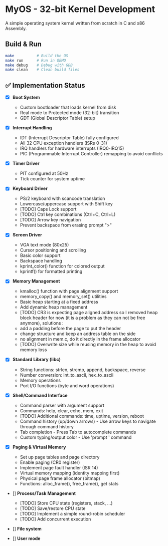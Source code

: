 # MyOS - 32-bit Kernel Development

A simple operating system kernel written from scratch in C and x86 Assembly.

## Build & Run

```bash
make          # Build the OS
make run      # Run in QEMU
make debug    # Debug with GDB
make clean    # Clean build files
```

## ✅ Implementation Status

- [x] **Boot System**
  * Custom bootloader that loads kernel from disk
  * Real mode to Protected mode (32-bit) transition
  * GDT (Global Descriptor Table) setup

- [x] **Interrupt Handling**
  * IDT (Interrupt Descriptor Table) fully configured
  * All 32 CPU exception handlers (ISRs 0-31)
  * IRQ handlers for hardware interrupts (IRQ0-IRQ15)
  * PIC (Programmable Interrupt Controller) remapping to avoid conflicts

- [x] **Timer Driver**
  * PIT configured at 50Hz
  * Tick counter for system uptime

- [x] **Keyboard Driver**
  * PS/2 keyboard with scancode translation
  * Lowercase/uppercase support with Shift key
  * [TODO] Caps Lock support
  * [TODO] Ctrl key combinations (Ctrl+C, Ctrl+L)
  * [TODO] Arrow key navigation
  * Prevent backspace from erasing prompt ">"

- [x] **Screen Driver**
  * VGA text mode (80x25)
  * Cursor positioning and scrolling
  * Basic color support
  * Backspace handling
  * kprint_color() function for colored output
  * kprintf() for formatted printing

- [x] **Memory Management**
  * kmalloc() function with page alignment support
  * memory_copy() and memory_set() utilities
  * Basic heap starting at a fixed address
  * Add dynamic heap management
  * [TODO] CR3 is expecting page aligned address so I removed heap block header for now (it is a problem as they can not be free anymore), solutions :
  - add a padding before the page to put the header
  - change structure and keep an address table on the side
  - no alignment in mem.c, do it directly in the frame allocator
  * [TODO] Overwrite size while reusing memory in the heap to avoid memory loss

- [x] **Standard Library (libc)**
  * String functions: strlen, strcmp, append, backspace, reverse
  * Number conversion: int_to_ascii, hex_to_ascii
  * Memory operations
  * Port I/O functions (byte and word operations)

- [x] **Shell/Command Interface**
  * Command parser with argument support
  * Commands: help, clear, echo, mem, exit
  * [TODO] Additional commands: time, uptime, version, reboot
  * Command history (up/down arrows) - Use arrow keys to navigate through command history
  * Tab completion - Press Tab to autocomplete commands
  * Custom typing/output color - Use 'prompt <color>' command

- [x] **Paging & Virtual Memory**
  * Set up page tables and page directory
  * Enable paging (CR0 register)
  * Implement page fault handler (ISR 14)
  * Virtual memory mapping (identity mapping first)
  * Physical page frame allocator (bitmap)
  * Functions: alloc_frame(), free_frame(), get stats

- [] **Process/Task Management**
  * [TODO] Store CPU state (registers, stack, ...)
  * [TODO] Save/restore CPU state
  * [TODO] Implement a simple round-robin scheduler
  * [TODO] Add concurrent execution

- [] **File system**

- [] **User mode**